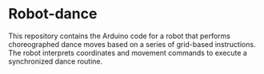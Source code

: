 # Robot-dance
This repository contains the Arduino code for a robot that performs choreographed dance moves based on a series of grid-based instructions. The robot interprets coordinates and movement commands to execute a synchronized dance routine.
